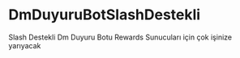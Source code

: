 # DmDuyuruBotSlashDestekli
Slash Destekli Dm Duyuru Botu Rewards Sunucuları için çok işinize yarıyacak
